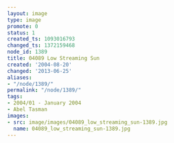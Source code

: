 ```yaml
---
layout: image
type: image
promote: 0
status: 1
created_ts: 1093016793
changed_ts: 1372159468
node_id: 1389
title: 04089 Low Streaming Sun
created: '2004-08-20'
changed: '2013-06-25'
aliases:
- "/node/1389/"
permalink: "/node/1389/"
tags:
- 2004/01 - January 2004
- Abel Tasman
images:
- src: image/images/04089_low_streaming_sun-1389.jpg
  name: 04089_low_streaming_sun-1389.jpg
---
```



